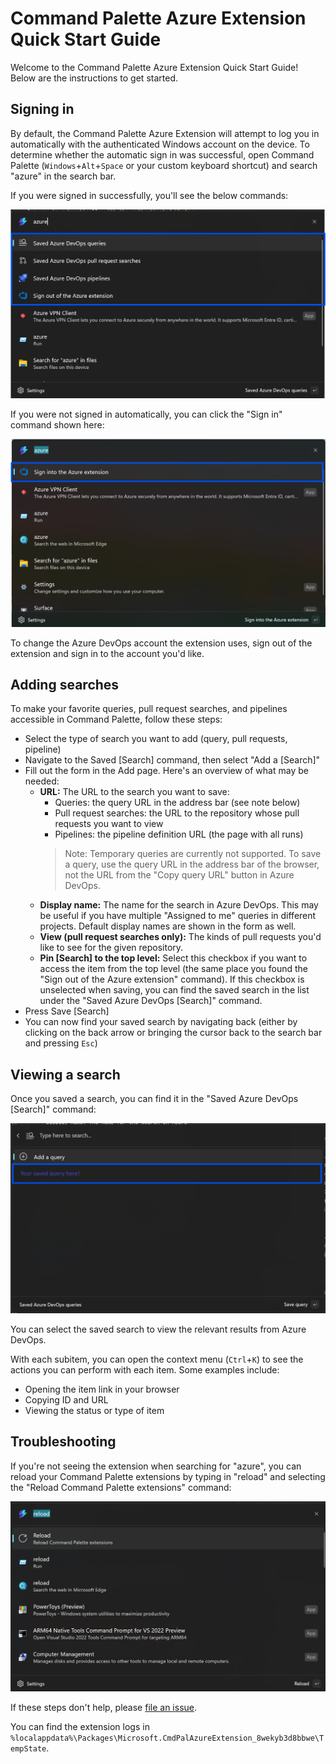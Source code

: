 # Command Palette Azure Extension Quick Start Guide

Welcome to the Command Palette Azure Extension Quick Start Guide! Below are the instructions to get started.

## Signing in

By default, the Command Palette Azure Extension will attempt to log you in automatically with the authenticated Windows account on the device. To determine whether the automatic sign in was successful, open Command Palette (`Windows`+`Alt`+`Space` or your custom keyboard shortcut) and search "azure" in the search bar.

If you were signed in successfully, you'll see the below commands:

![A screenshot of the Command Palette with "azure" in the search bar. Four commands have a blue box around them: Saved Azure DevOps queries, Saved Azure DevOps pull request searches, Saved Azure DevOps pipelines, and Sign out of the Azure extension](assets/logged_in_commands.png)

If you were not signed in automatically, you can click the "Sign in" command shown here:

![A screenshot of the Command Palette with "azure" in the search bar. One command has a blue box around it: "Sign into the Azure extension"](assets/sign_in_command.png)

To change the Azure DevOps account the extension uses, sign out of the extension and sign in to the account you'd like.


## Adding searches

To make your favorite queries, pull request searches, and pipelines accessible in Command Palette, follow these steps:

* Select the type of search you want to add (query, pull requests, pipeline)
* Navigate to the Saved [Search] command, then select "Add a [Search]"
* Fill out the form in the Add page. Here's an overview of what may be needed:
   * **URL:** The URL to the search you want to save:
      * Queries: the query URL in the address bar (see note below)
      * Pull request searches: the URL to the repository whose pull requests you want to view
      * Pipelines: the pipeline definition URL (the page with all runs)
      > Note: Temporary queries are currently not supported. To save a query, use the query URL in the address bar of the browser, not the URL from the "Copy query URL" button in Azure DevOps.
    * **Display name:** The name for the search in Azure DevOps. This may be useful if you have multiple "Assigned to me" queries in different projects. Default display names are shown in the form as well.
    * **View (pull request searches only):** The kinds of pull requests you'd like to see for the given repository.
    * **Pin [Search] to the top level:** Select this checkbox if you want to access the item from the top level (the same place you found the "Sign out of the Azure extension" command). If this checkbox is unselected when saving, you can find the saved search in the list under the "Saved Azure DevOps [Search]" command.
* Press Save [Search]
* You can now find your saved search by navigating back (either by clicking on the back arrow or bringing the cursor back to the search bar and pressing `Esc`)

## Viewing a search

Once you saved a search, you can find it in the "Saved Azure DevOps [Search]" command:

![The "Saved Azure DevOps queries" list command results page with two entries: "Add a query" and "Your saved query here!"](assets/saved_query_example.png)

You can select the saved search to view the relevant results from Azure DevOps.

With each subitem, you can open the context menu (`Ctrl`+`K`) to see the actions you can perform with each item. Some examples include:
* Opening the item link in your browser
* Copying ID and URL
* Viewing the status or type of item

## Troubleshooting

If you're not seeing the extension when searching for "azure", you can reload your Command Palette extensions by typing in "reload" and selecting the "Reload Command Palette extensions" command:

![A screenshot of the Command Palette with "reload" in the search bar. The command "Reload Command Palette extensions" is highlighted](assets/reload_command.png)

If these steps don't help, please [file an issue](https://github.com/microsoft/CmdPalAzureExtension/issues/new).

You can find the extension logs in ```%localappdata%\Packages\Microsoft.CmdPalAzureExtension_8wekyb3d8bbwe\TempState```.